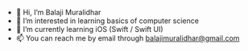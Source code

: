 - 👋 Hi, I’m Balaji Muralidhar
- 👀 I’m interested in learning basics of computer science
- 🌱 I’m currently learning iOS (Swift / Swift UI)
- 📫 You can reach me by email through balajimuralidhar@gmail.com

<!---
balajim07/balajim07 is a ✨ special ✨ repository because its `README.md` (this file) appears on your GitHub profile.
You can click the Preview link to take a look at your changes.
--->
